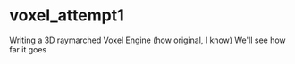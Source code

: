 # voxel_attempt1
Writing a 3D raymarched Voxel Engine (how original, I know)
We'll see how far it goes
